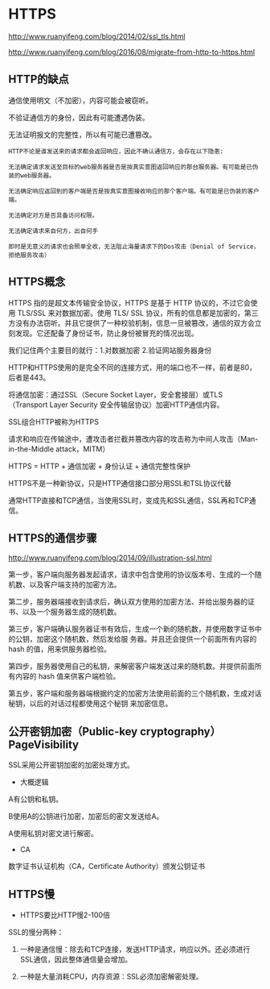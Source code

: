 # HTTPS

<http://www.ruanyifeng.com/blog/2014/02/ssl_tls.html>

<http://www.ruanyifeng.com/blog/2016/08/migrate-from-http-to-https.html>

## HTTP的缺点

通信使用明文（不加密），内容可能会被窃听。

不验证通信方的身份，因此有可能遭遇伪装。

无法证明报文的完整性，所以有可能已遭篡改。

```
HTTP不论是谁发送来的请求都会返回响应，因此不确认通信方，会存在以下隐患:

无法确定请求发送至目标的web服务器是否是按真实意图返回响应的那台服务器。有可能是已伪装的web服务器。

无法确定响应返回到的客户端是否是按真实意图接收响应的那个客户端。有可能是已伪装的客户端。

无法确定对方是否具备访问权限。

无法确定请求来自何方，出自何手

即时是无意义的请求也会照单全收，无法阻止海量请求下的Dos攻击（Denial of Service，拒绝服务攻击）
```

## HTTPS概念

HTTPS 指的是超文本传输安全协议，HTTPS 是基于 HTTP 协议的，不过它会使用 TLS/SSL 来对数据加密。使用 TLS/ SSL 协议，所有的信息都是加密的，第三方没有办法窃听。并且它提供了一种校验机制，信息一旦被篡改，通信的双方会立 刻发现。它还配备了身份证书，防止身份被冒充的情况出现。

我们记住两个主要目的就行：1.对数据加密 2.验证网站服务器身份

HTTP和HTTPS使用的是完全不同的连接方式，用的端口也不一样，前者是80，后者是443。

将通信加密：通过SSL（Secure Socket Layer，安全套接层）或TLS（Transport Layer Security 安全传输层协议）加密HTTP通信内容。

SSL组合HTTP被称为HTTPS

请求和响应在传输途中，遭攻击者拦截并篡改内容的攻击称为中间人攻击（Man-in-the-Middle attack，MITM）

HTTPS = HTTP + 通信加密 + 身份认证 + 通信完整性保护

HTTPS不是一种新协议，只是HTTP通信接口部分用SSL和TSL协议代替

通常HTTP直接和TCP通信，当使用SSL时，变成先和SSL通信，SSL再和TCP通信。

## HTTPS的通信步骤

<http://www.ruanyifeng.com/blog/2014/09/illustration-ssl.html>

第一步，客户端向服务器发起请求，请求中包含使用的协议版本号、生成的一个随机数、以及客户端支持的加密方法。

第二步，服务器端接收到请求后，确认双方使用的加密方法、并给出服务器的证书、以及一个服务器生成的随机数。

第三步，客户端确认服务器证书有效后，生成一个新的随机数，并使用数字证书中的公钥，加密这个随机数，然后发给服 务器。并且还会提供一个前面所有内容的 hash 的值，用来供服务器检验。

第四步，服务器使用自己的私钥，来解密客户端发送过来的随机数。并提供前面所有内容的 hash 值来供客户端检验。

第五步，客户端和服务器端根据约定的加密方法使用前面的三个随机数，生成对话秘钥，以后的对话过程都使用这个秘钥 来加密信息。

## 公开密钥加密（Public-key cryptography）PageVisibility

SSL采用公开密钥加密的加密处理方式。

- 大概逻辑

A有公钥和私钥。

B使用A的公钥进行加密，加密后的密文发送给A。

A使用私钥对密文进行解密。

- CA

数字证书认证机构（CA，Certificate Authority）颁发公钥证书

## HTTPS慢

- HTTPS要比HTTP慢2-100倍

SSL的慢分两种：

1. 一种是通信慢：除去和TCP连接，发送HTTP请求，响应以外。还必须进行SSL通信，因此整体通信量会增加。

1. 一种是大量消耗CPU，内存资源：SSL必须加密解密处理。
